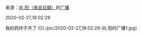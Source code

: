 来源：[向  阳（来自豆瓣）](https://www.douban.com/people/146089864/)的[广播](https://www.douban.com/people/146089864/status/2836359451/)


2020-02-27_18:02:29


我的药终于齐了
![](./pic/2020-02-27_18:02:29-向  阳的广播1.jpg)  

